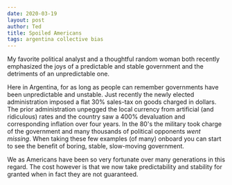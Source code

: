 ```yaml
---
date: 2020-03-19
layout: post
author: Ted
title: Spoiled Americans
tags: argentina collective bias
---
```

My favorite political analyst and a thoughtful random woman both recently emphasized the joys of a predictable and stable government and the detriments of an unpredictable one.

Here in Argentina, for as long as people can remember governments have been unpredictable and unstable. Just recently the newly elected administration imposed a flat 30% sales-tax on goods charged in dollars. The prior administration unpegged the local currency from artificial (and ridiculous) rates and the country saw a 400% devaluation and corresponding inflation over four years. In the 80's the military took charge of the government and many thousands of political opponents _went missing_. When taking these few examples (of many) onboard you can start to see the benefit of boring, stable, slow-moving government.

We as Americans have been so very fortunate over many generations in this regard. The cost however is that we now take predictability and stability for granted when in fact they are not guaranteed.
